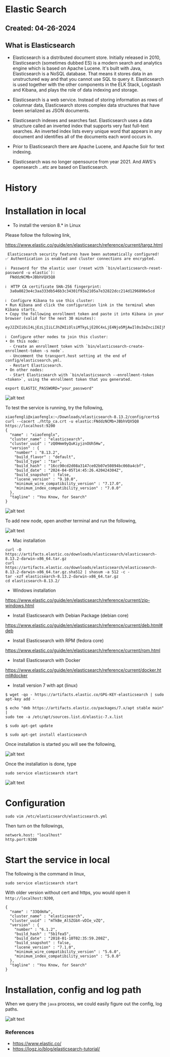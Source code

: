 # Elastic Search

## Created: 04-26-2024

## What is Elasticsearch

* Elasticsearch is a distributed document store. 
Initially released in 2010, Elasticsearch (sometimes dubbed ES) is a modern search and analytics engine which is based on Apache Lucene. 
It's built with Java, Elasticsearch is a NoSQL database. That means it stores data in an unstructured way and that you cannot use SQL to query it. Elasticsearch is used together with the other components in the ELK Stack, Logstash and Kibana, and plays the role of data indexing and storage. 

* Elasticsearch is a web service. Instead of storing information as rows of columnar data, Elasticsearch stores complex data structures that have been serialized as JSON documents.

* Elasticsearch indexes and searches fast. Elasticsearch uses a data structure called an inverted index that supports very fast full-text searches. An inverted index lists every unique word that appears in any document and identifies all of the documents each word occurs in.

* Prior to Elasticsearch there are Apache Lucene, and Apache Solr for text indexing.

* Elasticsearch was no longer opensource from year 2021. And AWS's opensearch ...etc are based on Elasticsearch.

# History


# Installation in local

* To install the version 8.* in Linux

Please follow the following link,

https://www.elastic.co/guide/en/elasticsearch/reference/current/targz.html

```
 Elasticsearch security features have been automatically configured!
✅ Authentication is enabled and cluster connections are encrypted.

ℹ️  Password for the elastic user (reset with `bin/elasticsearch-reset-password -u elastic`):
  FNddzNCMb+JBbhVQX5Q8

ℹ️  HTTP CA certificate SHA-256 fingerprint:
  3a0a0823e4c3aa333db546b3c34301f93a2105a7e32822dcc214d1296896e5cd

ℹ️  Configure Kibana to use this cluster:
• Run Kibana and click the configuration link in the terminal when Kibana starts.
• Copy the following enrollment token and paste it into Kibana in your browser (valid for the next 30 minutes):
  eyJ2ZXIiOiI4LjEzLjIiLCJhZHIiOlsiMTkyLjE2OC4xLjE4Njo5MjAwIl0sImZnciI6IjNhMGEwODIzZTRjM2FhMzMzZGI1NDZiM2MzNDMwMWY5M2EyMTA1YTdlMzI4MjJkY2MyMTRkMTI5Njg5NmU1Y2QiLCJrZXkiOiI1Y0Q5SEk4Qk1aQzZ3SFAzbUFNMDpKQVBoRE9XelJoMkxUOUdKWTI5OFZ3In0=

ℹ️  Configure other nodes to join this cluster:
• On this node:
  ⁃ Create an enrollment token with `bin/elasticsearch-create-enrollment-token -s node`.
  ⁃ Uncomment the transport.host setting at the end of config/elasticsearch.yml.
  ⁃ Restart Elasticsearch.
• On other nodes:
  ⁃ Start Elasticsearch with `bin/elasticsearch --enrollment-token <token>`, using the enrollment token that you generated.

export ELASTIC_PASSWORD="your_password"
```
![alt text](../images/elasticsearch/es0.png)

To test the service is running, try the following,

```
xiaofengli@xiaofenglx:~/Downloads/elasticsearch-8.13.2/config/certs$ curl --cacert ./http_ca.crt -u elastic:FNddzNCMb+JBbhVQX5Q8  https://localhost:9200 
{
  "name" : "xiaofenglx",
  "cluster_name" : "elasticsearch",
  "cluster_uuid" : "zQ0Hmm9yQuKiyjznOUh5Hw",
  "version" : {
    "number" : "8.13.2",
    "build_flavor" : "default",
    "build_type" : "tar",
    "build_hash" : "16cc90cd2d08a3147ce02b07e50894bc060a4cbf",
    "build_date" : "2024-04-05T14:45:26.420424304Z",
    "build_snapshot" : false,
    "lucene_version" : "9.10.0",
    "minimum_wire_compatibility_version" : "7.17.0",
    "minimum_index_compatibility_version" : "7.0.0"
  },
  "tagline" : "You Know, for Search"
}

```

![alt text](../images/elasticsearch/es2.png)

To add new node, open another terminal and run the following,

![alt text](../images/elasticsearch/es1.png)

* Mac installation

```
curl -O https://artifacts.elastic.co/downloads/elasticsearch/elasticsearch-8.13.2-darwin-x86_64.tar.gz
curl https://artifacts.elastic.co/downloads/elasticsearch/elasticsearch-8.13.2-darwin-x86_64.tar.gz.sha512 | shasum -a 512 -c - 
tar -xzf elasticsearch-8.13.2-darwin-x86_64.tar.gz
cd elasticsearch-8.13.2/ 
```

* Windows installation

https://www.elastic.co/guide/en/elasticsearch/reference/current/zip-windows.html

* Install Elasticsearch with Debian Package (debian core)

https://www.elastic.co/guide/en/elasticsearch/reference/current/deb.html#deb

* Install Elasticsearch with RPM (fedora core)

https://www.elastic.co/guide/en/elasticsearch/reference/current/rpm.html

* Install Elasticsearch with Docker

https://www.elastic.co/guide/en/elasticsearch/reference/current/docker.html#docker

* Install version 7 with apt (linux)

```
$ wget -qo - https://artifacts.elastic.co/GPG-KEY-elasticsearch | sudo apt-key add -
```

```
$ echo "deb https://artifacts.elastic.co/packages/7.x/apt stable main" |
sudo tee -a /etc/apt/sources.list.d/elastic-7.x.list
```

`$ sudo apt-get update`

`$ sudo apt-get install elasticsearch`

Once installation is started you will see the following,

![alt text](../images/elasticsearch/es4.png)

Once the installation is done, type

`sudo service elasticsearch start`

![alt text](../images/elasticsearch/es5.png)

# Configuration

`sudo vim /etc/elasticsearch/elasticsearch.yml`

Then turn on the followings,

```
network.host: "localhost"
http.port:9200
```

# Start the service in local

The following is the command in linux,

`sudo service elasticsearch start`

With older version without cert and https, you would open it `http://localhost:9200`,

```
{
  "name" : "33QdmXw",
  "cluster_name" : "elasticsearch",
  "cluster_uuid" : "mTkBe_AlSZGbX-vDIe_vZQ",
  "version" : {
    "number" : "6.1.2",
    "build_hash" : "5b1fea5",
    "build_date" : "2018-01-10T02:35:59.208Z",
    "build_snapshot" : false,
    "lucene_version" : "7.1.0",
    "minimum_wire_compatibility_version" : "5.6.0",
    "minimum_index_compatibility_version" : "5.0.0"
  },
  "tagline" : "You Know, for Search"
}
```

# Installation, config and log path

When we query the `java` process, we could easily figure out the config, log paths.

![alt text](../images/elasticsearch/es3.png)


### References

* https://www.elastic.co/
* https://logz.io/blog/elasticsearch-tutorial/